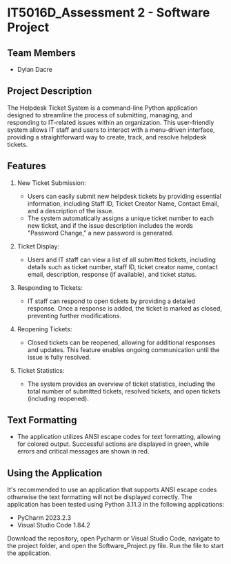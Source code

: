 # IT5016D_Assessment 2 - Software Project

## Team Members

- Dylan Dacre

## Project Description

The Helpdesk Ticket System is a command-line Python application designed to streamline the process of submitting, managing, and responding to IT-related issues within an organization. This user-friendly system allows IT staff and users to interact with a menu-driven interface, providing a straightforward way to create, track, and resolve helpdesk tickets.

## Features

1. New Ticket Submission:

   - Users can easily submit new helpdesk tickets by providing essential information, including Staff ID, Ticket Creator Name, Contact Email, and a description of the issue.
   - The system automatically assigns a unique ticket number to each new ticket, and if the issue description includes the words "Password Change," a new password is generated.

2. Ticket Display:

   - Users and IT staff can view a list of all submitted tickets, including details such as ticket number, staff ID, ticket creator name, contact email, description, response (if available), and ticket status.

3. Responding to Tickets:

   - IT staff can respond to open tickets by providing a detailed response. Once a response is added, the ticket is marked as closed, preventing further modifications.

4. Reopening Tickets:

   - Closed tickets can be reopened, allowing for additional responses and updates. This feature enables ongoing communication until the issue is fully resolved.

5. Ticket Statistics:

   - The system provides an overview of ticket statistics, including the total number of submitted tickets, resolved tickets, and open tickets (including reopened).

## Text Formatting

- The application utilizes ANSI escape codes for text formatting, allowing for colored output. Successful actions are displayed in green, while errors and critical messages are shown in red.

## Using the Application

It's recommended to use an application that supports ANSI escape codes othwrwise the text formatting will not be displayed correctly. The application has been tested using Python 3.11.3 in the following applications:

- PyCharm 2023.2.3
- Visual Studio Code 1.84.2

Download the repository, open Pycharm or Visual Studio Code, navigate to the project folder, and open the Software_Project.py file. Run the file to start the application.
